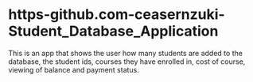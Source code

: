 # https-github.com-ceasernzuki-Student_Database_Application
This is an app that shows the user how many students are added to the database, the student ids, courses they have enrolled in, cost of course, viewing of balance and payment status.
